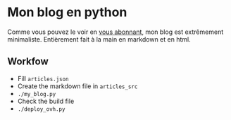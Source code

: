 # Mon blog en python

Comme vous pouvez le voir en [vous abonnant](http://laurent.claessens-donadello.eu/rss.xml), mon blog est extrêmement minimaliste. Entièrement fait à la main en markdown et en html.

## Workfow

- Fill `articles.json` 
- Create the markdown file in `articles_src`
- `./my_blog.py`
- Check the build file
- `./deploy_ovh.py`
